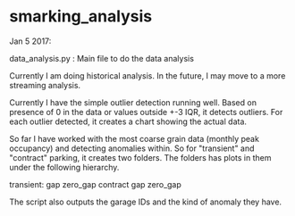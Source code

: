 # smarking_analysis

Jan 5 2017:  

data_analysis.py :  Main file to do the data analysis

Currently I am doing historical analysis.  In the future, I may move to a more streaming analysis.

Currently I have the simple outlier detection running well.  Based on presence of 0 in the data or values outside +-3 IQR, it detects outliers.  For each outlier detected, it creates a chart showing the actual data.

So far I have worked with the most coarse grain data (monthly peak occupancy) and detecting anomalies within.  So for "transient" and "contract" parking, it creates two folders.  The folders has plots in them under the following hierarchy.

transient:
   gap
   zero_gap
contract
   gap
   zero_gap


The script also outputs the garage IDs and the kind of anomaly they have.